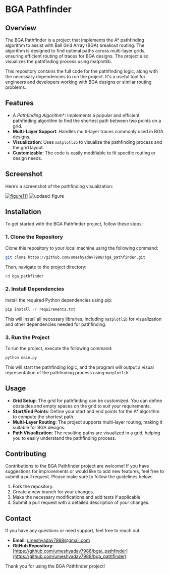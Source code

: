 # BGA Pathfinder

## Overview

The BGA Pathfinder is a project that implements the A* pathfinding algorithm to assist with Ball Grid Array (BGA) breakout routing. The algorithm is designed to find optimal paths across multi-layer grids, ensuring efficient routing of traces for BGA designs. The project also visualizes the pathfinding process using matplotlib.

This repository contains the full code for the pathfinding logic, along with the necessary dependencies to run the project. It's a useful tool for engineers and developers working with BGA designs or similar routing problems.

## Features

- **A* Pathfinding Algorithm**: Implements a popular and efficient pathfinding algorithm to find the shortest path between two points on a grid.
- **Multi-Layer Support**: Handles multi-layer traces commonly used in BGA designs.
- **Visualization**: Uses `matplotlib` to visualize the pathfinding process and the grid layout.
- **Customizable**: The code is easily modifiable to fit specific routing or design needs.

## Screenshot

Here’s a screenshot of the pathfinding visualization:

[![figure111](https://github.com/user-attachments/assets/6d363e75-1bbc-4d16-a1c4-68cdee150fd7)](https://github.com/umeshyadav7988/bga_pathfinder.git)
![updaed_figure](https://github.com/user-attachments/assets/bb7eb0e5-875f-4ea1-94b7-24ebcc88ae67)







## Installation

To get started with the BGA Pathfinder project, follow these steps:

### 1. Clone the Repository

Clone this repository to your local machine using the following command:

```bash
git clone https://github.com/umeshyadav7988/bga_pathfinder.git
````

Then, navigate to the project directory:

```bash
cd bga_pathfinder
```

### 2. Install Dependencies

Install the required Python dependencies using pip:

```bash
pip install -r requirements.txt
```

This will install all necessary libraries, including `matplotlib` for visualization and other dependencies needed for pathfinding.

### 3. Run the Project

To run the project, execute the following command:

```bash
python main.py
```

This will start the pathfinding logic, and the program will output a visual representation of the pathfinding process using `matplotlib`.

## Usage

* **Grid Setup**: The grid for pathfinding can be customized. You can define obstacles and empty spaces on the grid to suit your requirements.
* **Start/End Points**: Define your start and end points for the A\* algorithm to compute the shortest path.
* **Multi-Layer Routing**: The project supports multi-layer routing, making it suitable for BGA designs.
* **Path Visualization**: The resulting paths are visualized in a grid, helping you to easily understand the pathfinding process.

## Contributing

Contributions to the BGA Pathfinder project are welcome! If you have suggestions for improvements or would like to add new features, feel free to submit a pull request. Please make sure to follow the guidelines below:

1. Fork the repository.
2. Create a new branch for your changes.
3. Make the necessary modifications and add tests if applicable.
4. Submit a pull request with a detailed description of your changes.

## Contact

If you have any questions or need support, feel free to reach out:

* **Email**: [umeshyadav7988@gmail.com](mailto:umeshyadav7988@gmail.com)
* **GitHub Repository**: [https://github.com/umeshyadav7988/bga\_pathfinder](https://github.com/umeshyadav7988/bga_pathfinder)

Thank you for using the BGA Pathfinder project! 
